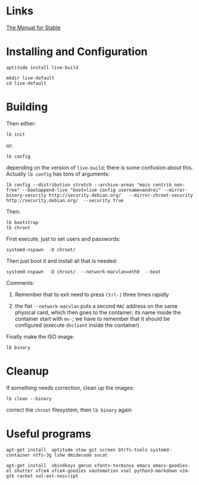 # Links

[The Manual for Stable](http://live.debian.net/manual/stable/html/live-manual.en.html)

# Installing and Configuration

    aptitude install live-build

    mkdir live-default
    cd live-default

# Building

Then either:

    lb init

or:

    lb config

depending on the version of `live-build`; there is some confusion about this. Actually `lb config` has tons of arguments:

    lb config --distribution stretch --archive-areas "main contrib non-free" --bootappend-live "boot=live config username=andrei" --mirror-binary-security http://security.debian.org/   --mirror-chroot-security http://security.debian.org/  --security true

Then:

    lb bootstrap
    lb chroot

First execute, just to set users and passwords:

    systemd-nspawn  -D chroot/

Then just boot it and install all that is needed:

    systemd-nspawn  -D chroot/  --network-macvlan=eth0  --boot

Comments:

1. Remember that to exit need to press `Ctrl-]` three times rapidly

2. the flat `--network-macvlan` puts a second `MAC` address on the same physical card, which then goes to the container; its name inside the container start with `mv-`; we have to remember that it should be configured (execute `dhclient` inside the container)

Finally make the ISO image:

    lb binary


# Cleanup

If something needs correction, clean up the images:

    lb clean --binary

correct the `chroot` filesystem, then `lb binary` again

# Useful programs

    apt-get install  aptitude stow git screen btrfs-tools systemd-container ntfs-3g lshw dmidecode socat

    apt-get install  xbindkeys gmrun xfonts-terminus emacs emacs-goodies-el shutter xfce4 xfce4-goodies xautomation xsel python3-markdown vim-gtk racket xul-ext-noscript

